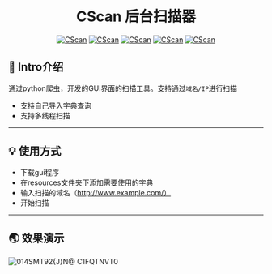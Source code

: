 # <h1 align="center" >CScan 后台扫描器</h1>
<p align="center">
    <a href="https://github.com/Cuerz/CScan"><img alt="CScan" src="https://img.shields.io/github/stars/Cuerz/CScan?style=plastic"></a>
    <a href="https://github.com/Cuerz/CScan"><img alt="CScan" src="https://img.shields.io/github/issues/Cuerz/CScan"></a>
    <a href="https://github.com/Cuerz/CScan"><img alt="CScan" src="https://img.shields.io/github/release/Cuerz/CScan.svg"></a>
    <a href="https://github.com/Cuerz/CScan"><img alt="CScan" src="https://img.shields.io/badge/python-3.7%20%7C%203.8%20%7C%203.9-blue"></a>
    <a href="https://github.com/Cuerz/CScan"><img alt="CScan" src="https://img.shields.io/badge/CScan-success"></a>
</p>

## 🎸 Intro介绍
通过python爬虫，开发的GUI界面的扫描工具。支持通过`域名/IP`进行扫描

- 支持自己导入字典查询
- 支持多线程扫描

---
## 💡 使用方式
- 下载gui程序
- 在resources文件夹下添加需要使用的字典
- 输入扫描的域名（http://www.example.com/）
- 开始扫描

---
## 🌏 效果演示
 ![014SMT92{J}N@ C1FQTNVT0](https://user-images.githubusercontent.com/84277976/162437469-085b1f8b-9516-4a9e-b923-57e5dd1e1ad3.png)
